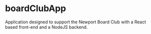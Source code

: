 # boardClubApp
Application designed to support the Newport Board Club with a React based front-end and a NodeJS backend.
